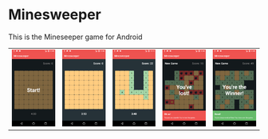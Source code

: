 # Minesweeper
This is the Mineseeper game for Android

|   |   |   |   |   |
|---|---|---|---|---|
|![alt text](https://github.com/dariobrux/Minesweeper/blob/main/others/device-2020-11-18-104532.png)|![alt text](https://github.com/dariobrux/Minesweeper/blob/main/others/device-2020-11-18-104244.png)|![alt text](https://github.com/dariobrux/Minesweeper/blob/main/others/device-2020-11-18-111133.png)|![alt text](https://github.com/dariobrux/Minesweeper/blob/main/others/device-2020-11-18-104350.png)|![alt text](https://github.com/dariobrux/Minesweeper/blob/main/others/device-2020-11-18-104517.png)
